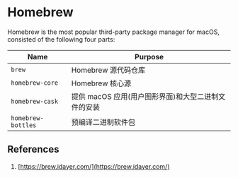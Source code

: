 # Homebrew


Homebrew is the most popular third-party package manager for macOS, consisted of the following four parts:


|        Name       |       Purpose       |
|    ------------   |    -------------    |
|    `brew`             | Homebrew 源代码仓库                     |
|    `homebrew-core`             | Homebrew 核心源                    |
|    `homebrew-cask`             | 提供 macOS 应用(用户图形界面)和大型二进制文件的安装                    |
|    `homebrew-bottles`             | 预编译二进制软件包                    |

## References

1. [https://brew.idayer.com/](https://brew.idayer.com/)